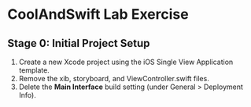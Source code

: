 # CoolAndSwift Lab Exercise

## Stage 0: Initial Project Setup

1. Create a new Xcode project using the iOS Single View Application template.
2. Remove the xib, storyboard, and ViewController.swift files. 
3. Delete the **Main Interface** build setting (under General > Deployment Info).

